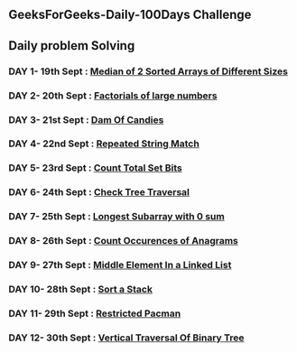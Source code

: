 ## GeeksForGeeks-Daily-100Days Challenge
## Daily problem Solving



### DAY 1- 19th Sept : [Median of 2 Sorted Arrays of Different Sizes](https://github.com/baazis/GeeksForGeeks-100-Days-Challenge/blob/main/DAY-1:%20MedianSortedArray/DAY1-MedianSortedArrays.cpp)
### DAY 2- 20th Sept : [Factorials of large numbers](https://github.com/baazis/GeeksForGeeks-100-Days-Challenge/blob/main/Day-2:%20Factorial%20of%20a%20large%20Number/factorial.cpp)
### DAY 3- 21st Sept : [Dam Of Candies](https://github.com/baazis/GeeksForGeeks-100-Days-Challenge/blob/main/DAY-3:%20Dam%20Of%20Candies/DamofCandies.cpp)
### DAY 4- 22nd Sept : [Repeated String Match](https://github.com/baazis/GeeksForGeeks-100-Days-Challenge/blob/main/DAY-4%20Repeated%20String%20Match/repeatedStringMatch.cpp)
### DAY 5- 23rd Sept : [Count Total Set Bits](https://github.com/baazis/GeeksForGeeks-100-Days-Challenge/blob/main/DAY-5%20Count%20total%20set%20bits/Count%20total%20set%20bits.cpp)
### DAY 6- 24th Sept : [Check Tree Traversal](https://github.com/baazis/GeeksForGeeks-100-Days-Challenge/blob/main/DAY-6%20Check%20Tree%20Traversal/Check%20Tree%20Traversal.cpp)
### DAY 7- 25th Sept : [Longest Subarray with 0 sum](https://github.com/baazis/GeeksForGeeks-100-Days-Challenge/blob/main/DAY7-Longest%20Subarray%20with%200%20Sum/longest0subarray.cpp)
### DAY 8- 26th Sept : [Count Occurences of Anagrams](https://github.com/baazis/GeeksForGeeks-100-Days-Challenge/blob/main/Day-8:%20Count%20Occurences%20of%20Anagrams/solution.cpp)
### DAY 9- 27th Sept : [Middle Element In a Linked List](https://github.com/baazis/GeeksForGeeks-100-Days-Challenge/blob/main/DAY-9%20Finding%20middle%20element%20in%20a%20linked%20list/Finding%20middle%20element%20in%20a%20linked%20list.CPP)
### DAY 10- 28th Sept : [Sort a Stack](https://github.com/baazis/GeeksForGeeks-100-Days-Challenge/blob/main/DAY10-Sort%20a%20Stack/SortAstack.cpp)
### DAY 11- 29th Sept : [Restricted Pacman](https://github.com/baazis/GeeksForGeeks-100-Days-Challenge/tree/main/DAY11-RESTRICTED%20PACMAN)
### DAY 12- 30th Sept : [Vertical Traversal Of Binary Tree](https://github.com/baazis/GeeksForGeeks-100-Days-Challenge/tree/main/DAY12-Vertical%20Traversal%20Of%20Binary%20Tree)
